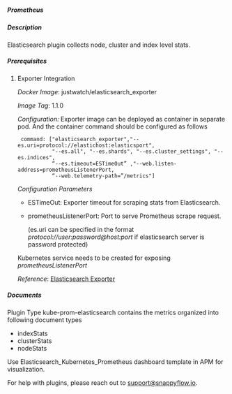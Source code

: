 ##### Prometheus

##### Description

Elasticsearch plugin collects node, cluster and index level stats.	 

##### Prerequisites

1. Exporter Integration

   *Docker Image*: justwatch/elasticsearch_exporter

   *Image Tag*: 1.1.0

   *Configuration:* Exporter image can be deployed as container in separate pod. And the container command should be configured as follows		

   ```
    command: ["elasticsearch_exporter","--es.uri=protocol://elastichost:elasticsport", 
              "--es.all", "--es.shards", "--es.cluster_settings", "--es.indices",
              “--es.timeout=ESTimeOut” ,"--web.listen-address=prometheusListenerPort,
              “--web.telemetry-path=”/metrics"]
   
   ```

   *Configuration Parameters*

   - ESTimeOut: Exporter timeout for scraping stats from Elasticsearch.

   - prometheusListenerPort: Port to serve Prometheus scrape request.

     (es.uri can be specified in the format *protocol://user:password@host:port* if elasticsearch server is password protected)
   
   Kubernetes service needs to be created for exposing *prometheusListenerPort*
   
   *Reference*:  [Elasticsearch Exporter](https://github.com/justwatchcom/elasticsearch_exporter/blob/master/README.md)

##### Documents

Plugin Type kube-prom-elasticsearch contains the metrics organized into following document types

- indexStats
- clusterStats 
- nodeStats

Use Elasticsearch_Kubernetes_Prometheus dashboard template in APM for visualization.

For help with plugins, please reach out to [support@snappyflow.io](mailto:support@snappyflow.io).
